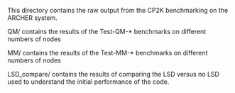 This directory contains the raw output from the CP2K benchmarking on the ARCHER system. 

QM/ contains the results of the Test-QM-* benchmarks on different numbers of nodes

MM/ contains the results of the Test-MM-* benchmarks on different numbers of nodes

LSD_compare/ contains the results of comparing the LSD versus no LSD used to understand the initial performance of the code. 
